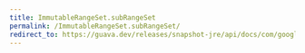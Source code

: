 ```yaml
---
title: ImmutableRangeSet.subRangeSet
permalink: /ImmutableRangeSet.subRangeSet/
redirect_to: https://guava.dev/releases/snapshot-jre/api/docs/com/google/common/collect/ImmutableRangeSet.html#subRangeSet-com.google.common.collect.Range-
---
```

